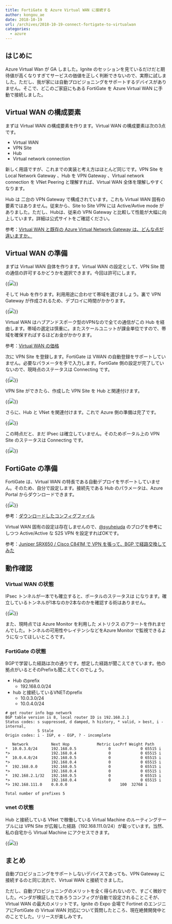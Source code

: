```yaml
---
title: FortiGate を Azure Virtual WAN に接続する
author: kongou_ae
date: 2018-10-19
url: /archives/2018-10-19-connect-fortigate-to-virtualwan
categories:
  - azure
---
```


## はじめに

Azure Virtual Wan が GA しました。Ignite のセッションを見ているだけだと期待値が高くなりすぎてサービスの価値を正しく判断できないので、実際に試しました。ただし、我が家には自動プロビジョニングをサポートするデバイスがありません。そこで、どこのご家庭にもある FortiGate を Azure Virtual WAN に手動で接続しました。

## Virtual WAN の構成要素

まずは Virtual WAN の構成要素を作ります。Virtual WAN の構成要素は次の3点です。

- Virtual WAN
- VPN Site
- Hub
- Virtual network connection

新しく用語ですが、これまでの実装と考え方はほとんど同じです。VPN Site を Local Network Gateway 、Hub を VPN Gateway 、Virtual network connection を VNet Peering と理解すれば、Virtual WAN 全体を理解しやすくなります。

Hub は 二台の VPN Gateway で構成されています。これも Virtual WAN 固有の要素ではありません。従来から、Site to Site VPN には Active/Avtive mode がありました。ただし、Hubは、従来の VPN Gateway と比較して性能が大幅に向上しています。詳細は公式サイトをご確認ください。

参考：[Virtual WAN と既存の Azure Virtual Network Gateway は、どんな点が違いますか。](https://docs.microsoft.com/ja-jp/azure/virtual-wan/virtual-wan-about#how-is-virtual-wan-different-from-the-existing-azure-virtual-network-gateway)

## Virtual WAN の準備

まずは Virtual WAN 自体を作ります。Virtual WAN の設定として、VPN Site 間の通信の許可するかどうかを選択できます。今回は許可にします。

{{<img src="./../../images/2018-1014-001.png">}}

そして Hub を作ります。利用用途に合わせて帯域を選びましょう。裏で VPN Gateway が作成されるため、デプロイに時間がかかります。

{{<img src="./../../images/2018-1014-002.png">}}

Virtual WAN はハブアンドスポーク型のVPNなので全ての通信がこの Hub を経由します。帯域の選定は慎重に。またスケールユニットが課金単位ですので、帯域を確保すればするほどお金がかかります。

参考：[Virtual WAN の価格](https://azure.microsoft.com/ja-jp/pricing/details/virtual-wan/)

次に VPN Site を登録します。FortiGate は VWAN の自動登録をサポートしていません。必要なパラメータを手で入力します。FortiGate 側の設定が完了していないので、現時点のステータスは Connecting です。

{{<img src="./../../images/2018-1014-003.png">}}

VPN Site ができたら、作成した VPN Site を Hub と関連付けます。

{{<img src="./../../images/2018-1014-005.png">}}

さらに、Hub と VNet を関連付けます。これで Azure 側の準備は完了です。

{{<img src="./../../images/2018-1014-006.png">}}

この時点だと、まだ IPsec は確立していません。そのためポータル上の VPN Site のステータスは Connecting です。

{{<img src="./../../images/2018-1014-008.png">}}

## FortiGate の準備

FortiGate は、Virtual WAN の特長である自動デプロイをサポートしていません。そのため、自分で設定します。接続先である Hub のパラメータは、Azure Portal からダウンロードできます。

{{<img src="./../../images/2018-1014-009.png">}}

参考：[ダウンロードしたコンフィグファイル](https://gist.github.com/kongou-ae/8118a7bbacad5a5d0e06a1974a4f395e)

Virtual WAN 固有の設定は存在しませんので、[@syuheiuda](https://twitter.com/syuheiuda) のブログを参考にしつつ Active/Active な S2S VPN を設定すればOKです。

参考：[Juniper SRX650 / Cisco C841M で VPN を張って、BGP で経路交換してみた](https://www.syuheiuda.com/?p=4304)

## 動作確認

### Virtual WAN の状態

IPsec トンネルが一本でも確立すると、ポータルのステータスは になります。確立しているトンネルが1本なのか2本なのかを確認する術はありません。

{{<img src="./../../images/2018-1014-011.png">}}

また、現時点では Azure Monitor を利用した メトリクス のアラートを作れませんでした。トンネルの可用性やレイテンシなどをAzure Monitor で監視できるようになってほしいところです。

### FortiGate の状態

BGPで学習した経路は次の通りです。想定した経路が聞こえてきています。他の拠点がいるとそのPrefixも聞こえてくのでしょう。

- Hub のprefix
  - 192.168.0.0/24
- hub と接続しているVNETのprefix
  - 10.0.3.0/24
  - 10.0.4.0/24

```
# get router info bgp network
BGP table version is 8, local router ID is 192.168.2.1
Status codes: s suppressed, d damped, h history, * valid, > best, i - internal,
              S Stale
Origin codes: i - IGP, e - EGP, ? - incomplete
 
   Network          Next Hop            Metric LocPrf Weight Path
*  10.0.3.0/24      192.168.0.5              0             0 65515 i
*>                  192.168.0.4              0             0 65515 i
*  10.0.4.0/24      192.168.0.5              0             0 65515 i
*>                  192.168.0.4              0             0 65515 i
*  192.168.0.0      192.168.0.5              0             0 65515 i
*>                  192.168.0.4              0             0 65515 i
*  192.168.2.1/32   192.168.0.5              0             0 65515 i
*>                  192.168.0.4              0             0 65515 i
*> 192.168.111.0    0.0.0.0                       100  32768 i
 
Total number of prefixes 5
```

### vnet の状態

Hub と接続している VNet で稼働している Virtual Machine のルーティングテーブルには VPN Site が広報した経路（192.168.111.0/24）が載っています。当然、私の自宅から VIrtual Machine にアクセスできます。

{{<img src="./../../images/2018-1014-010.png">}}

## まとめ

自動プロビジョニングをサポートしないデバイスであっても、VPN Gateway に接続するのと同じ流れで、Virtual WAN と接続できました。

ただし、自動プロビジョニングのメリットを全く得られないので、すごく微妙でした。ベンダが検証したであろうコンフィグが自動で設定されることこそが、 VIrtual WAN の最大のメリットです。Ignite の Expo 会場で Fortinet のエンジニアにFortiGate の Virtual WAN 対応について質問したところ、現在絶賛開発中とのことでした。リリースが楽しみです。
